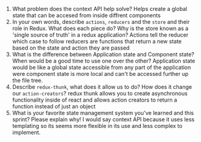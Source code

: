 1. What problem does the context API help solve?
Helps create a global state that can be accesed from inside diffrent components
1. In your own words, describe `actions`, `reducers` and the `store` and their role in Redux. What does each piece do? Why is the store known as a 'single source of truth' in a redux application?
Actions tell the reducer which case to follow
reducers are functions that return a new state based on the state and action they are passed
1. What is the difference between Application state and Component state? When would be a good time to use one over the other?
Application state would be like a global state accessible from any part of the application were component state is more local and can't be accessed further up the file tree.
1. Describe `redux-thunk`, what does it allow us to do? How does it change our `action-creators`?
redux thunk allows you to create asynchronous functionality inside of react and allows action creators to return a function instead of just an object
1. What is your favorite state management system you've learned and this sprint? Please explain why!
I would say context API because it uses less templating so its seems more flexible in its use and less complex to implement.